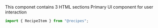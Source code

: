 <!-- README.md -->


This componet contains 3 HTML sections
Primary UI component for user interaction

```js
import { RecipeItem } from "@recipes";
```

